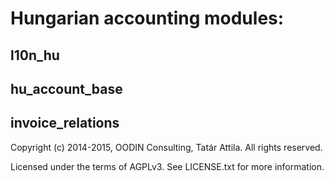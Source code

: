 Hungarian accounting modules:
=============================

l10n_hu
-------

hu_account_base
---------------

invoice_relations
-----------------

Copyright (c) 2014-2015, OODIN Consulting, Tatár Attila. All rights reserved.

Licensed under the terms of AGPLv3. See LICENSE.txt for more information.
